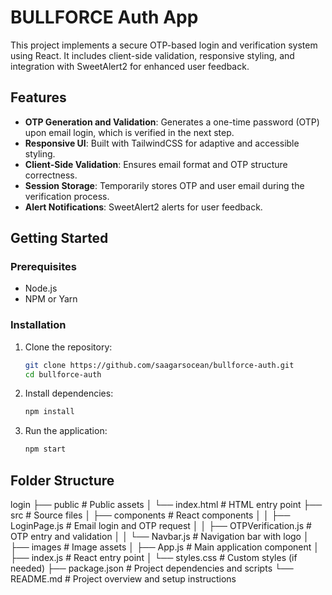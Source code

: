 # BULLFORCE Auth App
This project implements a secure OTP-based login and verification system using React. It includes client-side validation, responsive styling, and integration with SweetAlert2 for enhanced user feedback.

## Features
- **OTP Generation and Validation**: Generates a one-time password (OTP) upon email login, which is verified in the next step.
- **Responsive UI**: Built with TailwindCSS for adaptive and accessible styling.
- **Client-Side Validation**: Ensures email format and OTP structure correctness.
- **Session Storage**: Temporarily stores OTP and user email during the verification process.
- **Alert Notifications**: SweetAlert2 alerts for user feedback.

## Getting Started
### Prerequisites
- Node.js
- NPM or Yarn

### Installation
1. Clone the repository:
   ```bash
   git clone https://github.com/saagarsocean/bullforce-auth.git
   cd bullforce-auth
   ```
2. Install dependencies:
   ```bash
   npm install
   ```
3. Run the application:
   ```bash
   npm start
   ```

## Folder Structure
login
├── public               # Public assets
│   └── index.html       # HTML entry point
├── src                  # Source files
│   ├── components       # React components
│   │   ├── LoginPage.js         # Email login and OTP request
│   │   ├── OTPVerification.js   # OTP entry and validation
│   │   └── Navbar.js            # Navigation bar with logo
│   ├── images           # Image assets
│   ├── App.js           # Main application component
│   ├── index.js         # React entry point
│   └── styles.css       # Custom styles (if needed)
├── package.json         # Project dependencies and scripts
└── README.md            # Project overview and setup instructions
